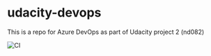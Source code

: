 # udacity-devops
This is a repo for Azure DevOps as part of Udacity project 2 (nd082)

![CI](https://github.com/rtebrake/udacity-devops/workflows/CI/badge.svg)
